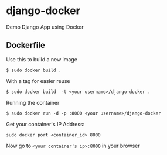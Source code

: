 django-docker
=============

Demo Django App using Docker


Dockerfile
----------
Use this to build a new image

    $ sudo docker build .

With a tag for easier reuse

    $ sudo docker build  -t <your username>/django-docker .

Running the container

    $ sudo docker run -d -p :8000 <your username>/django-docker
    
Get your container's IP Address:

    sudo docker port <container_id> 8000

Now go to `<your container's ip>:8000` in your browser

